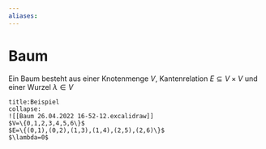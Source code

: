 ```yaml
---
aliases: 
---
```

$\newcommand{\f}[1]{\mathcal{#1}}\newcommand{\F}[1]{\mathfrak{#1}}\newcommand{\b}[1]{\mathbb{#1}}$
# Baum 
Ein Baum besteht aus einer Knotenmenge $V$, Kantenrelation $E\subseteq V \times V$ und einer Wurzel $\lambda \in V$
```ad-example
title:Beispiel
collapse:
![[Baum 26.04.2022 16-52-12.excalidraw]]
$V=\{0,1,2,3,4,5,6\}$
$E=\{(0,1),(0,2),(1,3),(1,4),(2,5),(2,6)\}$
$\lambda=0$
``` 

